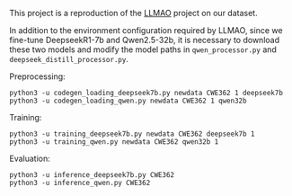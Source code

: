 This project is a reproduction of the [LLMAO](https://github.com/squaresLab/LLMAO) project on our dataset.

In addition to the environment configuration required by LLMAO, since we fine-tune DeepseekR1-7b and Qwen2.5-32b, it is necessary to download these two models and modify the model paths in `qwen_processor.py` and `deepseek_distill_processor.py`.

Preprocessing:
```
python3 -u codegen_loading_deepseek7b.py newdata CWE362 1 deepseek7b
python3 -u codegen_loading_qwen.py newdata CWE362 1 qwen32b
```

Training:
```
python3 -u training_deepseek7b.py newdata CWE362 deepseek7b 1
python3 -u training_qwen.py newdata CWE362 qwen32b 1
```

Evaluation:
```
python3 -u inference_deepseek7b.py CWE362
python3 -u inference_qwen.py CWE362
```
